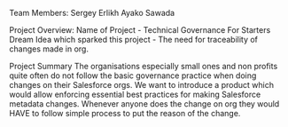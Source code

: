 Team Members:
Sergey Erlikh
Ayako Sawada 

Project Overview:
Name of Project - Technical Governance For Starters
Dream Idea which sparked this project - The need for traceability of changes made in org.

Project Summary
The organisations especially small ones and non profits quite often do not follow the basic governance practice when doing changes on their Salesforce orgs.
We want to introduce a product which would allow enforcing essential best practices for making Salesforce metadata changes.
Whenever anyone does the change on org they would HAVE to follow simple process to put the reason of the change.
